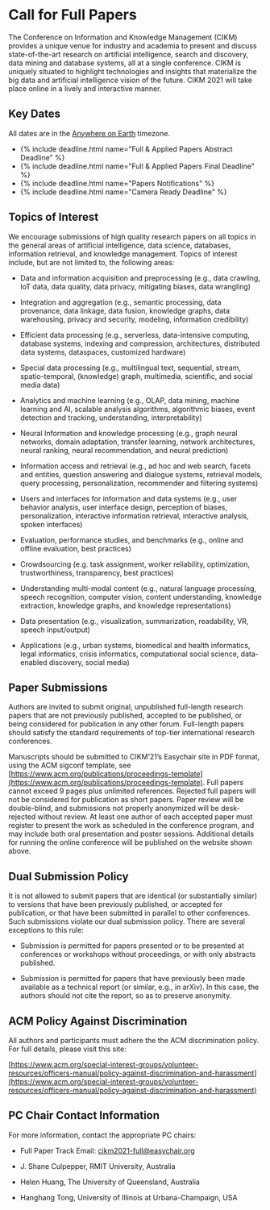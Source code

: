 # Call for Full Papers

The Conference on Information and Knowledge Management (CIKM) provides a unique venue for industry and academia to present and discuss state-of-the-art research on artificial intelligence, search and discovery, data mining and database systems, all at a single conference. CIKM is uniquely situated to highlight technologies and insights that materialize the big data and artificial intelligence vision of the future. CIKM 2021 will take place online in a lively and interactive manner. 

## Key Dates

All dates are in the [Anywhere on Earth](https://www.timeanddate.com/time/zones/aoe) timezone.
<ul>
<li>{% include deadline.html name="Full & Applied Papers Abstract Deadline" %}</li>
<li>{% include deadline.html name="Full & Applied Papers Final Deadline" %}</li>
<li>{% include deadline.html name="Papers Notifications" %}</li>
<li>{% include deadline.html name="Camera Ready Deadline" %}</li>
</ul>

## Topics of Interest

We encourage submissions of high quality research papers on all topics in the general areas of artificial intelligence, data science, databases, information retrieval, and knowledge management. Topics of interest include, but are not limited to, the following areas:

* Data and information acquisition and preprocessing (e.g., data crawling, IoT data, data quality, data privacy, mitigating biases, data wrangling)

* Integration and aggregation (e.g., semantic processing, data provenance, data linkage, data fusion, knowledge graphs, data warehousing, privacy and security, modeling, information credibility)

* Efficient data processing (e.g., serverless, data-intensive computing, database systems, indexing and compression, architectures, distributed data systems, dataspaces, customized hardware)

* Special data processing (e.g., multilingual text, sequential, stream, spatio-temporal, (knowledge) graph, multimedia, scientific, and social media data)

* Analytics and machine learning (e.g., OLAP, data mining, machine learning and AI, scalable analysis algorithms, algorithmic biases, event detection and tracking, understanding, interpretability)

* Neural Information and knowledge processing (e.g., graph neural networks, domain adaptation, transfer learning, network architectures, neural ranking, neural recommendation, and neural prediction)

* Information access and retrieval (e.g., ad hoc and web search, facets and entities, question answering and dialogue systems, retrieval models, query processing, personalization, recommender and filtering systems)

* Users and interfaces for information and data systems (e.g., user behavior analysis, user interface design, perception of biases, personalization, interactive information retrieval, interactive analysis, spoken interfaces)

* Evaluation, performance studies, and benchmarks (e.g., online and offline evaluation,  best practices)

* Crowdsourcing (e.g. task assignment, worker reliability, optimization, trustworthiness, transparency, best practices)

* Understanding multi-modal content (e.g., natural language processing, speech recognition, computer vision, content understanding, knowledge extraction, knowledge graphs, and knowledge representations)

* Data presentation (e.g., visualization, summarization, readability, VR, speech input/output)

* Applications (e.g., urban systems, biomedical and health informatics, legal informatics, crisis informatics, computational social science, data-enabled discovery, social media)

## Paper Submissions

Authors are invited to submit original, unpublished full-length research papers that are not previously published, accepted to be published, or being considered for publication in any other forum. Full-length papers should satisfy the standard requirements of top-tier international research conferences.

Manuscripts should be submitted to CIKM’21’s Easychair site in PDF format, using the ACM sigconf template, see [https://www.acm.org/publications/proceedings-template](https://www.acm.org/publications/proceedings-template). Full papers cannot exceed 9 pages plus unlimited references. Rejected full papers will not be considered for publication as short papers. Paper review will be double-blind, and submissions not properly anonymized will be desk-rejected without review. At least one author of each accepted paper must register to present the work as scheduled in the conference program, and may include both oral presentation and poster sessions. Additional details for running the online conference will be published on the website shown above.

## Dual Submission Policy

It is not allowed to submit papers that are identical (or substantially similar) to versions that have been previously published, or accepted for publication, or that have been submitted in parallel to other conferences. Such submissions violate our dual submission policy. There are several exceptions to this rule:
* Submission is permitted for papers presented or to be presented at conferences or workshops without proceedings, or with only abstracts published.

* Submission is permitted for papers that have previously been made available as a technical report (or similar, e.g., in arXiv). In this case, the authors should not cite the report, so as to preserve anonymity.

## ACM Policy Against Discrimination

All authors and participants must adhere the the ACM discrimination policy.
For full details, please visit this site:

[https://www.acm.org/special-interest-groups/volunteer-resources/officers-manual/policy-against-discrimination-and-harassment](https://www.acm.org/special-interest-groups/volunteer-resources/officers-manual/policy-against-discrimination-and-harassment)

## PC Chair Contact Information

For more information, contact the appropriate PC chairs:

 - Full Paper Track Email: [cikm2021-full@easychair.org](mailto:cikm2021-full@easychair.org)

 - J. Shane Culpepper, RMIT University, Australia
 - Helen Huang, The University of Queensland, Australia
 - Hanghang Tong, University of Illinois at Urbana-Champaign, USA